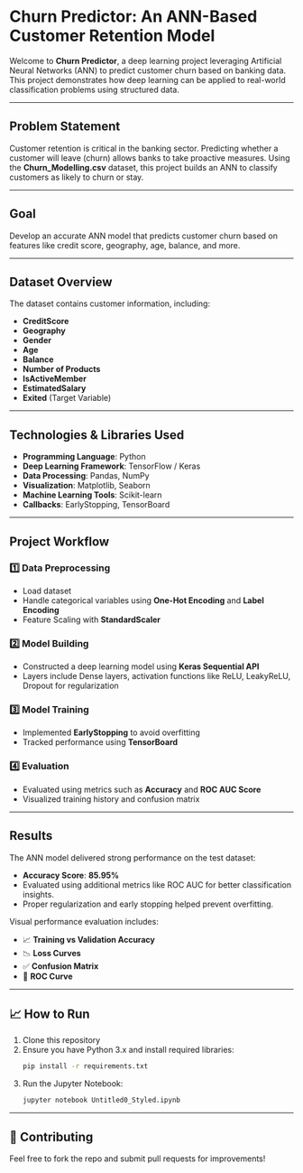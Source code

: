 # Churn Predictor: An ANN-Based Customer Retention Model

Welcome to **Churn Predictor**, a deep learning project leveraging Artificial Neural Networks (ANN) to predict customer churn based on banking data. This project demonstrates how deep learning can be applied to real-world classification problems using structured data.

---

## Problem Statement

Customer retention is critical in the banking sector. Predicting whether a customer will leave (churn) allows banks to take proactive measures. Using the **Churn_Modelling.csv** dataset, this project builds an ANN to classify customers as likely to churn or stay.

---

## Goal
Develop an accurate ANN model that predicts customer churn based on features like credit score, geography, age, balance, and more.

---

## Dataset Overview
The dataset contains customer information, including:

- **CreditScore**
- **Geography**
- **Gender**
- **Age**
- **Balance**
- **Number of Products**
- **IsActiveMember**
- **EstimatedSalary**
- **Exited** (Target Variable)

---

## Technologies & Libraries Used
- **Programming Language**: Python
- **Deep Learning Framework**: TensorFlow / Keras
- **Data Processing**: Pandas, NumPy
- **Visualization**: Matplotlib, Seaborn
- **Machine Learning Tools**: Scikit-learn
- **Callbacks**: EarlyStopping, TensorBoard

---

## Project Workflow

### 1️⃣ Data Preprocessing
- Load dataset
- Handle categorical variables using **One-Hot Encoding** and **Label Encoding**
- Feature Scaling with **StandardScaler**

### 2️⃣ Model Building
- Constructed a deep learning model using **Keras Sequential API**
- Layers include Dense layers, activation functions like ReLU, LeakyReLU, Dropout for regularization

### 3️⃣ Model Training
- Implemented **EarlyStopping** to avoid overfitting
- Tracked performance using **TensorBoard**

### 4️⃣ Evaluation
- Evaluated using metrics such as **Accuracy** and **ROC AUC Score**
- Visualized training history and confusion matrix

---

## Results
The ANN model delivered strong performance on the test dataset:

- **Accuracy Score**: **85.95%**
- Evaluated using additional metrics like ROC AUC for better classification insights.
- Proper regularization and early stopping helped prevent overfitting.

Visual performance evaluation includes:

- 📈 **Training vs Validation Accuracy**
- 📉 **Loss Curves**
- ✅ **Confusion Matrix**
- 🚦 **ROC Curve**

---

## 📈 How to Run
1. Clone this repository
2. Ensure you have Python 3.x and install required libraries:
   ```bash
   pip install -r requirements.txt
   ```
3. Run the Jupyter Notebook:
   ```bash
   jupyter notebook Untitled0_Styled.ipynb
   ```

---

## 🤝 Contributing
Feel free to fork the repo and submit pull requests for improvements!

